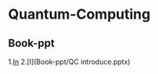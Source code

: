 # Quantum-Computing

## Book-ppt
1.[In](https://github.com/Xzore19/Quantum-Computing/blob/7a0d9d795b26aa173078618fa482f64c9401704f/Book-ppt/QC%20introduce.pptx)
2.[I](Book-ppt/QC introduce.pptx)
